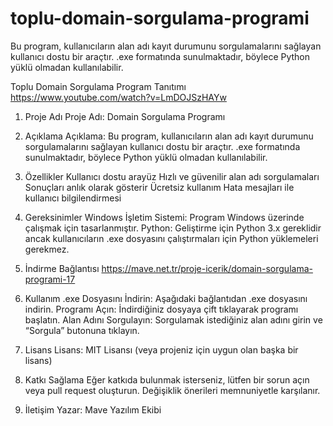 # toplu-domain-sorgulama-programi
Bu program, kullanıcıların alan adı kayıt durumunu sorgulamalarını sağlayan kullanıcı dostu bir araçtır. .exe formatında sunulmaktadır, böylece Python yüklü olmadan kullanılabilir.

Toplu Domain Sorgulama Program Tanıtımı
https://www.youtube.com/watch?v=LmDOJSzHAYw

1. Proje Adı
Proje Adı: Domain Sorgulama Programı

2. Açıklama
Açıklama: Bu program, kullanıcıların alan adı kayıt durumunu sorgulamalarını sağlayan kullanıcı dostu bir araçtır. .exe formatında sunulmaktadır, böylece Python yüklü olmadan kullanılabilir.

3. Özellikler
Kullanıcı dostu arayüz
Hızlı ve güvenilir alan adı sorgulamaları
Sonuçları anlık olarak gösterir
Ücretsiz kullanım
Hata mesajları ile kullanıcı bilgilendirmesi
4. Gereksinimler
Windows İşletim Sistemi: Program Windows üzerinde çalışmak için tasarlanmıştır.
Python: Geliştirme için Python 3.x gereklidir ancak kullanıcıların .exe dosyasını çalıştırmaları için Python yüklemeleri gerekmez.
5. İndirme Bağlantısı
https://mave.net.tr/proje-icerik/domain-sorgulama-programi-17

7. Kullanım
.exe Dosyasını İndirin: Aşağıdaki bağlantıdan .exe dosyasını indirin.
Programı Açın: İndirdiğiniz dosyaya çift tıklayarak programı başlatın.
Alan Adını Sorgulayın: Sorgulamak istediğiniz alan adını girin ve “Sorgula” butonuna tıklayın.
8. Lisans
Lisans: MIT Lisansı (veya projeniz için uygun olan başka bir lisans)

9. Katkı Sağlama
Eğer katkıda bulunmak isterseniz, lütfen bir sorun açın veya pull request oluşturun. Değişiklik önerileri memnuniyetle karşılanır.

10. İletişim
Yazar: Mave Yazılım Ekibi
